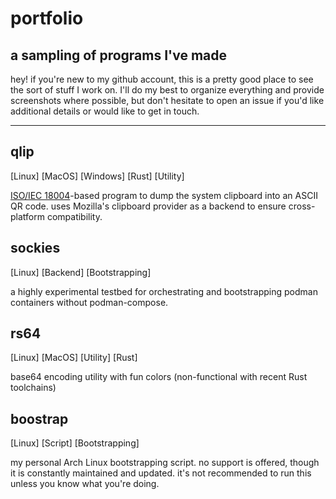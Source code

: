 # portfolio
## a sampling of programs I've made 

hey! if you're new to my github account, this is a pretty good place to see the sort of stuff I work on. I'll do my best to organize everything and provide screenshots where possible, but don't hesitate to open an issue if you'd like additional details or would like to get in touch.

---

## qlip
[Linux] [MacOS] [Windows] [Rust] [Utility]

[ISO/IEC 18004](https://www.iso.org/standard/62021.html)-based program to dump the system clipboard into an ASCII QR code. uses Mozilla's clipboard provider as a backend to ensure cross-platform compatibility. 

## sockies
[Linux] [Backend] [Bootstrapping]

a highly experimental testbed for orchestrating and bootstrapping podman containers without podman-compose.

## rs64
[Linux] [MacOS] [Utility] [Rust]

base64 encoding utility with fun colors (non-functional with recent Rust toolchains)

## boostrap
[Linux] [Script] [Bootstrapping]

my personal Arch Linux bootstrapping script. no support is offered, though it is constantly maintained and updated. it's not recommended to run this unless you know what you're doing.
